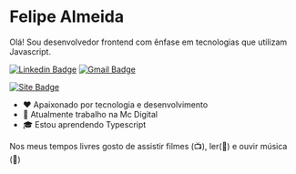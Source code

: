 # Felipe Almeida

Olá! Sou desenvolvedor frontend com ênfase em tecnologias que utilizam Javascript.
 
[![Linkedin Badge](https://img.shields.io/badge/-Felipe%20Almeida-4169E1?style=flat-square&logo=Linkedin&logoColor=white&link=https://www.linkedin.com/in/felipe-de-almeida-paes/)](https://www.linkedin.com/in/felipe-de-almeida-paes/) 
[![Gmail Badge](https://img.shields.io/badge/-fpaes.dev@gmail.com-4169E1?style=flat-square&logo=Gmail&logoColor=white&link=mailto:fpaes.dev@gmail.com)](mailto:fpaes.dev@gmail.com)

[![Site Badge](https://img.shields.io/badge/-Felipe%20Almeida-4169E1?style=flat-square&logo=google%20chrome&logoColor=white&link=https://fpaes.herokuapp.com/)](https://fpaes.herokuapp.com/)

- :heart: Apaixonado por tecnologia e desenvolvimento
- :telescope: Atualmente trabalho na Mc Digital
- :mortar_board: Estou aprendendo Typescript

Nos meus tempos livres gosto de assistir filmes (:tv:), ler(:book:) e ouvir música (:musical_note:)

